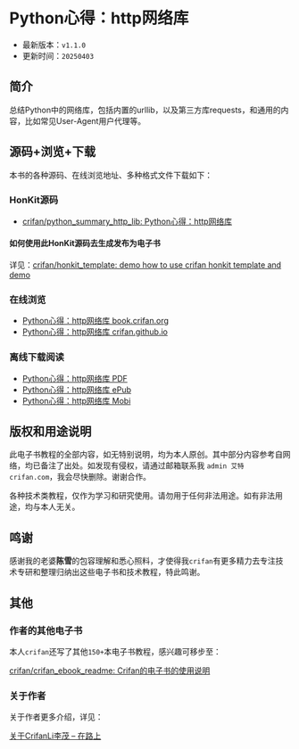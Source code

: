 # Python心得：http网络库

* 最新版本：`v1.1.0`
* 更新时间：`20250403`

## 简介

总结Python中的网络库，包括内置的urllib，以及第三方库requests，和通用的内容，比如常见User-Agent用户代理等。

## 源码+浏览+下载

本书的各种源码、在线浏览地址、多种格式文件下载如下：

### HonKit源码

* [crifan/python_summary_http_lib: Python心得：http网络库](https://github.com/crifan/python_summary_http_lib)

#### 如何使用此HonKit源码去生成发布为电子书

详见：[crifan/honkit_template: demo how to use crifan honkit template and demo](https://github.com/crifan/honkit_template)

### 在线浏览

* [Python心得：http网络库 book.crifan.org](https://book.crifan.org/books/python_summary_http_lib/website/)
* [Python心得：http网络库 crifan.github.io](https://crifan.github.io/python_summary_http_lib/website/)

### 离线下载阅读

* [Python心得：http网络库 PDF](https://book.crifan.org/books/python_summary_http_lib/pdf/python_summary_http_lib.pdf)
* [Python心得：http网络库 ePub](https://book.crifan.org/books/python_summary_http_lib/epub/python_summary_http_lib.epub)
* [Python心得：http网络库 Mobi](https://book.crifan.org/books/python_summary_http_lib/mobi/python_summary_http_lib.mobi)

## 版权和用途说明

此电子书教程的全部内容，如无特别说明，均为本人原创。其中部分内容参考自网络，均已备注了出处。如发现有侵权，请通过邮箱联系我 `admin 艾特 crifan.com`，我会尽快删除。谢谢合作。

各种技术类教程，仅作为学习和研究使用。请勿用于任何非法用途。如有非法用途，均与本人无关。

## 鸣谢

感谢我的老婆**陈雪**的包容理解和悉心照料，才使得我`crifan`有更多精力去专注技术专研和整理归纳出这些电子书和技术教程，特此鸣谢。

## 其他

### 作者的其他电子书

本人`crifan`还写了其他`150+`本电子书教程，感兴趣可移步至：

[crifan/crifan_ebook_readme: Crifan的电子书的使用说明](https://github.com/crifan/crifan_ebook_readme)

### 关于作者

关于作者更多介绍，详见：

[关于CrifanLi李茂 – 在路上](https://www.crifan.org/about/)
